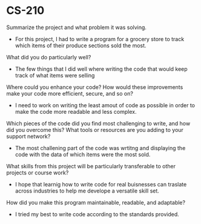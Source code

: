 # CS-210
Summarize the project and what problem it was solving.
  - For this project, I had to write a program for a grocery store to track which items of their produce sections sold the most. 

What did you do particularly well?
  - The few things that I did well where writing the code that would keep track of what items were selling

Where could you enhance your code? How would these improvements make your code more efficient, secure, and so on?
  - I need to work on writing the least amout of code as possible in order to make the code more readable and less complex. 

Which pieces of the code did you find most challenging to write, and how did you overcome this? What tools or resources are you adding to your support network?
  - The most challening part of the code was wrtitng and displaying the code with the data of which items were the most sold. 

What skills from this project will be particularly transferable to other projects or course work?
  - I hope that learnig how to write code for real buisnesses can traslate across industries to help me develope a versatile skill set. 

How did you make this program maintainable, readable, and adaptable?
  - I tried my best to write code according to the standards provided. 
